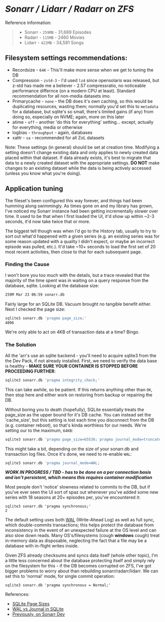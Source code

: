 # ***Sonarr / Lidarr / Radarr on ZFS***

Reference information:

> * Sonarr - `259MB` - 31,689 Episodes 
> * Radarr - `115MB` - 2460 Movies
> * Lidarr - `422MB` - 34,581  Songs


## Filesystem settings recommendations:
* Recordsize - `64K` - This'll make more sense when we get to tuning the DB
* Compression - `zstd-3` - I'd used `lz4` since opensolaris was released, but z-std has made me a believer - 2.57 compressratio, no noticeable performance differnce (on a modern CPU at least). Standard recommendation for all non-media datasets imo.
* Primarycache - `none` - the DB does it's own caching, so this would be duplicating resources, wasting them; normally you'd set this to `metadata` for a database, but sqlite's so small, there's limited gains (if any) from doing so, especially on NVME; again, more on this later
* atime - `off` - another 'do this for everything' setting... except, actually for everything, media or otherwise
* logbias - `throughput` - again, databases
* xattr - `sa` - recommended for all ZoL datasets

Note: These settings (in general) should be set at creation time. Modifying a setting doesn't change existing data and only applies to newly created data placed within that dataset. If data already exists, it's best to migrate that data to a newly created dataset with the appropriate settings. **DO NOT** make changes to an existing dataset while the data is being actively accessed (unless you know what you're doing).

## Application tuning

The fileset's been configured this way forever, and things had been humming along swimmingly. As times gone on and my library has grown, I've noticed my Sonarr instance had been getting incrementally slower over time. It used to be that when I first loaded the UI, it'd show up within ~2-3 seconds, it'd now take twice that or more. 

The biggest tell though was when I'd go to the History tab, usually to try to sort out what'd happened with a given series (e.g. an  existing series was for some reason updated with a quality I didn't expect, or maybe an incorrect episode was pulled, etc.). It'd take ~10+ seconds to load the first set of 20 most recent activities, then close to that for each subsequent page.

### Finding the Cause

I won't bore you too much with the details, but a trace revealed that the majority of the time spent was in waiting on a query response from the database, sqlite. Looking at the database size:
```bash
259M Mar 23 06:59 sonarr.db
```

Fairly large for an SQLite DB. Vacuum brought no tangible benefit either.  Next I checked the page size:
```bash
sqlite3 sonarr.db 'pragma page_size;'
4096
```

We're only able to act on 4KB of transaction data at a time? Bingo.

### The Solution

All the 'arr's use an sqlite backend - you'll need to acquire sqlite3 from the the Dev Pack, if not already installed. First, we need to verify the data base is healthy - **MAKE SURE YOUR CONTAINER IS STOPPED BEFORE PROCEEDING FURTHER**:
```bash
sqlite3 sonarr.db 'pragma integrity_check;'
```

This can take awhile, so be patient. If this returns anything other than `OK`, then stop here and either work on restoring from backup or repairing the DB.

Without boring you to death (hopefully), SQLite essentially treats the page_size as the upper bound for it's DB cache. You can instead set the 'cache_size', but this setting is lost each time you disconnect from the DB (e.g. container reboot), so that's kinda worthless for our needs. We're setting our to the maximum, `64KB`:
```bash
sqlite3 sonarr.db 'pragma page_size=65536; pragma journal_mode=truncate; VACUUM;'
```

This might take a bit, depending on the size of your sonarr.db and transaction log files. Once it's done, we need to re-enable `WAL`:
```bash
sqlite3 sonarr.db 'pragma journal_mode=WAL;
```



***WORK IN PROGRESS / TBD - has to be done on a per connection basis and isn't persistent, which means this requires container modification*** 

Most people don't 'notice' slowness related to commits to the DB, but if you've ever seen the UI sort of spaz out whenever you've added some new series with 18 seasons at 20+ episodes per, you've encountered it:

```shell
sqlite3 sonarr.db 'pragma synchronous;'
2
```

The default setting uses both [WAL](https://sqlite.org/wal.html) (Write-Ahead Log) as well as full sync, which double-commits transactions; this helps protect the database from inconsistency in the event of an unexpected failure at the OS level and can also slow down reads. Many OS's/filesystems (cough **windows** cough) treat in-memory data as disposable, neglecting the fact that a file may be a database with in-flight writes inside.

Given ZFS already checksums and syncs data itself (whole other topic), I'm a little less concerned about the database protecting itself and simply rely on the filesystem for this - if the DB becomes corrupted on ZFS, I've got bigger problems to worry about than rebuilding sonarr/radarr/lidarr. We can set this to 'normal' mode, for single commit operation:

```shell
sqlite3 sonarr.db 'pragma synchronous = Normal;'
```



References:
* [SQLite Page Sizes](https://www.sqlite.org/pragma.html#pragma_page_size)
* [WAL vs Journal in SQLite](https://www.sqlite.org/wal.html)
* [Previously, on Sonarr Dev](https://github.com/Sonarr/Sonarr/issues/2080#issuecomment-318859070)
